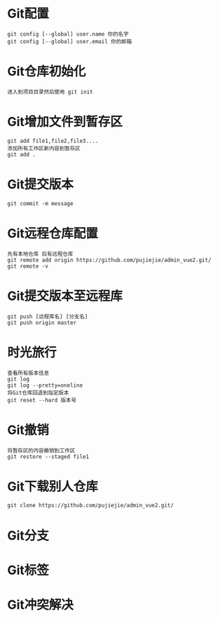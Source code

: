# Git配置
```shell
git config [--global] user.name 你的名字
git config [--global] user.email 你的邮箱
```

# Git仓库初始化
```shell
进入到项目目录然后使用 git init
```

# Git增加文件到暂存区
```shell
git add file1,file2,file3....
添加所有工作区新内容到暂存区
git add .
```

# Git提交版本
```shell
git commit -m message
```

# Git远程仓库配置
```shell
先有本地仓库 后有远程仓库
git remote add origin https://github.com/pujiejie/admin_vue2.git/
git remote -v
```

# Git提交版本至远程库
```shell
git push [远程库名] [分支名]
git push origin master
```

# 时光旅行
```shell
查看所有版本信息
git log
git log --pretty=oneline
将Git仓库回退到指定版本
git reset --hard 版本号
```

# Git撤销
```shell
将暂存区的内容撤销到工作区
git restore --staged file1
```

# Git下载别人仓库
```shell
git clone https://github.com/pujiejie/admin_vue2.git/
```

# Git分支

# Git标签

# Git冲突解决
